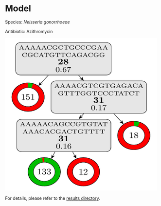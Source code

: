 
# Model

Species: *Neisseria gonorrhoeae*

Antibiotic: Azithromycin

<a href="./model.pdf"><img src="./model.png" width=500 height=500 /></a>

For details, please refer to the [results directory](../../../../../results/cart_b/neisseria%20gonorrhoeae/azithromycin/repeat_3/).

